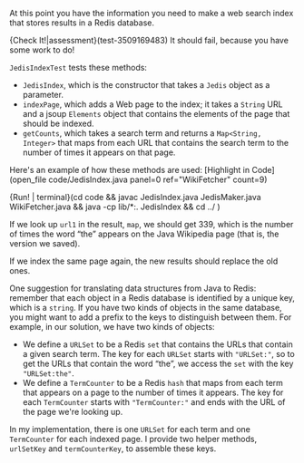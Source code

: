 At this point you have the information you need to make a web search index that stores results in a Redis database.

{Check It!|assessment}(test-3509169483)
It should fail, because you have some work to do!



`JedisIndexTest` tests these methods:



*  `JedisIndex`, which is the constructor that takes a `Jedis` object as a parameter.
*  `indexPage`, which adds a Web page to the index; it takes a `String` URL and a jsoup `Elements` object that contains the elements of the page that should be indexed.
*  `getCounts`, which takes a search term and returns a `Map<String, Integer>` that maps from each URL that contains the search term to the number of times it appears on that page. 

Here's an example of how these methods are used: [Highlight in Code](open_file code/JedisIndex.java panel=0 ref="WikiFetcher" count=9)

{Run! | terminal}(cd code && javac JedisIndex.java JedisMaker.java WikiFetcher.java && java -cp lib/*:. JedisIndex && cd ../ )



If we look up `url1` in the result, `map`, we should get 339, which is the number of times the word “the” appears on the Java Wikipedia page (that is, the version we saved).


If we index the same page again, the new results should replace the old ones.

One suggestion for translating data structures from Java to Redis: remember that each object in a Redis database is identified by a unique key, which is a `string`. If you have two kinds of objects in the same database, you might want to add a prefix to the keys to distinguish between them. For example, in our solution, we have two kinds of objects:



*  We define a `URLSet` to be a Redis `set` that contains the URLs that contain a given search term. The key for each `URLSet` starts with `"URLSet:"`, so to get the URLs that contain the word “the”, we access the `set` with the key `"URLSet:the"`.
*  We define a `TermCounter` to be a Redis `hash` that maps from each term that appears on a page to the number of times it appears. The key for each `TermCounter` starts with `"TermCounter:"` and ends with the URL of the page we're looking up. 


In my implementation,  there is one `URLSet` for each term and one `TermCounter` for each indexed page. I provide two helper methods, `urlSetKey` and `termCounterKey`, to assemble these keys.